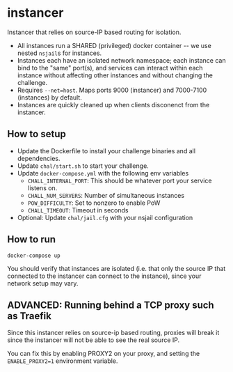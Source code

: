 # instancer

Instancer that relies on source-IP based routing for isolation.

- All instances run a SHARED (privileged) docker container -- we use nested `nsjail`s for instances.
- Instances each have an isolated network namespace; each instance can bind to the "same" port(s), and
services can interact within each instance without affecting other instances and without changing
the challenge.
- Requires `--net=host`. Maps ports 9000 (instancer) and 7000-7100 (instances) by default.
- Instances are quickly cleaned up when clients disconenct from the instancer.


## How to setup

- Update the Dockerfile to install your challenge binaries and all dependencies.
- Update `chal/start.sh` to start your challenge.
- Update `docker-compose.yml` with the following env variables
    - `CHALL_INTERNAL_PORT`: This should be whatever port your service listens on.
    - `CHALL_NUM_SERVERS`: Number of simultaneous instances
    - `POW_DIFFICULTY`: Set to nonzero to enable PoW
    - `CHALL_TIMEOUT`: Timeout in seconds
- Optional: Update `chal/jail.cfg` with your nsjail configuration

## How to run

```
docker-compose up
```

You should verify that instances are isolated (i.e. that only the source IP that
connected to the instancer can connect to the instance), since your network setup
may vary.


## ADVANCED: Running behind a TCP proxy such as Traefik

Since this instancer relies on source-ip based routing, proxies will break it since
the instancer will not be able to see the real source IP.

You can fix this by enabling PROXY2 on your proxy, and setting the
`ENABLE_PROXY2=1` environment variable.


